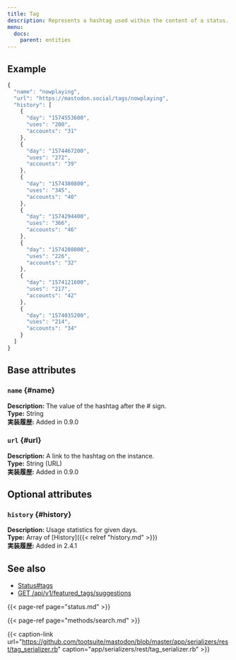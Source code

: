 ```yaml
---
title: Tag
description: Represents a hashtag used within the content of a status.
menu:
  docs:
    parent: entities
---
```


## Example

```javascript
{
  "name": "nowplaying",
  "url": "https://mastodon.social/tags/nowplaying",
  "history": [
    {
      "day": "1574553600",
      "uses": "200",
      "accounts": "31"
    },
    {
      "day": "1574467200",
      "uses": "272",
      "accounts": "39"
    },
    {
      "day": "1574380800",
      "uses": "345",
      "accounts": "40"
    },
    {
      "day": "1574294400",
      "uses": "366",
      "accounts": "46"
    },
    {
      "day": "1574208000",
      "uses": "226",
      "accounts": "32"
    },
    {
      "day": "1574121600",
      "uses": "217",
      "accounts": "42"
    },
    {
      "day": "1574035200",
      "uses": "214",
      "accounts": "34"
    }
  ]
}
```

## Base attributes

### `name` {#name}

**Description:** The value of the hashtag after the \# sign.\
**Type:** String\
**実装履歴:** Added in 0.9.0

### `url` {#url}

**Description:** A link to the hashtag on the instance.\
**Type:** String \(URL\)\
**実装履歴:** Added in 0.9.0

## Optional attributes

### `history` {#history}

**Description:** Usage statistics for given days.\
**Type:** Array of [History]({{< relref "history.md" >}})\
**実装履歴:** Added in 2.4.1

## See also

* [Status\#tags](status.md#tags)
* [GET /api/v1/featured\_tags/suggestions](../methods/accounts/featured_tags.md#suggested-tags-to-feature)

{{< page-ref page="status.md" >}}

{{< page-ref page="methods/search.md" >}}

{{< caption-link url="https://github.com/tootsuite/mastodon/blob/master/app/serializers/rest/tag_serializer.rb" caption="app/serializers/rest/tag\_serializer.rb" >}}



